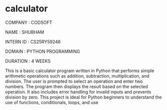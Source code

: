 # calculator
COMPANY : CODSOFT

NAME : SHUBHAM

INTERN ID : CS25RY59246

DOMAIN : PYTHON PROGRAMMING

DURATION : 4 WEEKS

This is a basic calculator program written in Python that performs simple arithmetic operations such as addition, subtraction, multiplication, and division. The user is prompted to select an operation and enter two numbers. The program then displays the result based on the selected operation. It also includes error handling for invalid inputs and prevents division by zero. This project is ideal for Python beginners to understand the use of functions, conditionals, loops, and use
